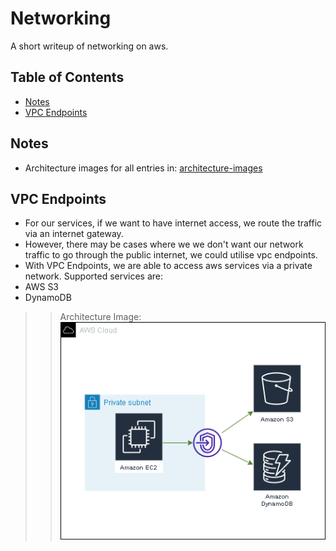 # Networking

A short writeup of networking on aws.

## Table of Contents
 - [Notes](#notes)
 - [VPC Endpoints](#vpc-endpoints)

## Notes
  - Architecture images for all entries in: [architecture-images](architecture-images/)

## VPC Endpoints
- For our services, if we want to have internet access, we route the traffic via an internet gateway.
- However, there may be cases where we we don't want our network traffic to go through the public internet, we could utilise vpc endpoints.
- With VPC Endpoints, we are able to access aws services via a private network.
Supported services are:
 - AWS S3
 - DynamoDB

>> Architecture Image: 
  ![vpc-endpints-architecture image](architecture-images/vpc-endpints.drawio.png)
